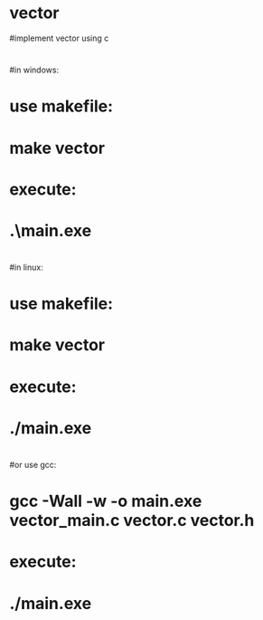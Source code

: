 # vector
#implement vector using c
#
#in windows:
#   use makefile:
#       make vector
#   execute:
#       .\main.exe
#
#in linux:
#   use makefile:
#       make vector
#   execute:
#       ./main.exe
#
#or use gcc:
#   gcc -Wall -w -o main.exe vector_main.c vector.c vector.h
#
#   execute:
#       ./main.exe
